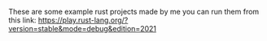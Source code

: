 These are some example rust projects made by me you can run them from this link: https://play.rust-lang.org/?version=stable&mode=debug&edition=2021
